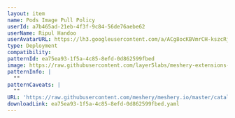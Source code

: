 ```yaml
---
layout: item
name: Pods Image Pull Policy
userId: a7b465ad-21eb-4f3f-9c84-56de76aebe62
userName: Ripul Handoo
userAvatarURL: https://lh3.googleusercontent.com/a/ACg8ocKBVmrCH-kszcRj5jpdBR53K1-E7YPUd3-kFmRFGGRN=s96-c
type: Deployment
compatibility: 
patternId: ea75ea93-1f5a-4c85-8efd-0d862599fbed
image: https://raw.githubusercontent.com/layer5labs/meshery-extensions-packages/master/action-assets/design-assets/ea75ea93-1f5a-4c85-8efd-0d862599fbed-light.png,https://raw.githubusercontent.com/layer5labs/meshery-extensions-packages/master/action-assets/design-assets/ea75ea93-1f5a-4c85-8efd-0d862599fbed-dark.png
patternInfo: |
  ""
patternCaveats: |
  ""
URL: 'https://raw.githubusercontent.com/meshery/meshery.io/master/catalog/ea75ea93-1f5a-4c85-8efd-0d862599fbed.yaml'
downloadLink: ea75ea93-1f5a-4c85-8efd-0d862599fbed.yaml
---
```

